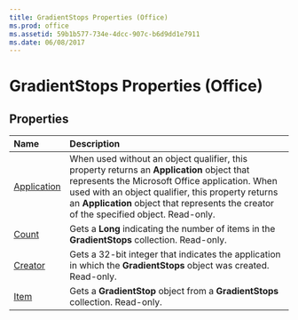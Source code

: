 ```yaml
---
title: GradientStops Properties (Office)
ms.prod: office
ms.assetid: 59b1b577-734e-4dcc-907c-b6d9dd1e7911
ms.date: 06/08/2017
---
```



# GradientStops Properties (Office)

## Properties



|**Name**|**Description**|
|:-----|:-----|
|[Application](gradientstops-application-property-office.md)|When used without an object qualifier, this property returns an **Application** object that represents the Microsoft Office application. When used with an object qualifier, this property returns an **Application** object that represents the creator of the specified object. Read-only.|
|[Count](gradientstops-count-property-office.md)|Gets a **Long** indicating the number of items in the **GradientStops** collection. Read-only.|
|[Creator](gradientstops-creator-property-office.md)|Gets a 32-bit integer that indicates the application in which the **GradientStops** object was created. Read-only.|
|[Item](gradientstops-item-property-office.md)|Gets a **GradientStop** object from a **GradientStops** collection. Read-only.|

